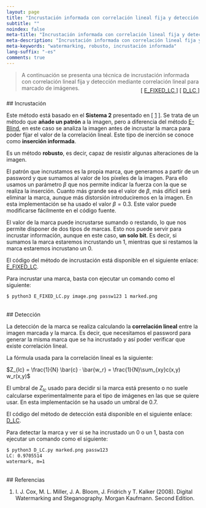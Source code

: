 ```yaml
---
layout: page
title: "Incrustación informada con correlación lineal fija y detección mediante correlación lineal"
subtitle: "" 
noindex: false
meta-title: "Incrustación informada con correlación lineal fija y detección mediante correlación lineal"
meta-description: "Incrustación informada con correlación lineal fija y detección mediante correlación lineal."
meta-keywords: "watermarking, robusto, incrustación informada"
lang-suffix: "-es"
comments: true
---
```



> A continuación se presenta una técnica de incrustación informada con 
> correlación lineal fija y detección mediante correlación lineal para marcado
> de imágenes.
<div style='text-align:right;margin-top:-25px'> 
    [ <a href='https://github.com/daniellerch/stegolab/tree/master/watermarking/E_FIXED_LC.py'>
        E_FIXED_LC
      </a> ]
    [ <a href='https://github.com/daniellerch/stegolab/tree/master/watermarking/D_LC.py'>
        D_LC
      </a> ]
</div>





<br>
## Incrustación


Este método está basado en el **Sistema 2** presentado en [ [1](#referencias) ]. 
Se trata de un método que **añade un patrón** a la imagen, pero a diferencia
del método [E-Blind](/stego/lab/watermarking-methods/e-blind-es/), en este caso 
se analiza la imagen antes de incrustar la marca para poder fijar el valor
de la correlación lineal. Este tipo de inerción se conoce como **inserción informada**.

Es un método **robusto**, es decir, capaz de resistir algunas alteraciones de
la imagen.

El patrón que incrustamos es la propia marca, que generamos a partir de un 
password y que sumamos al valor de los píxeles de la imagen. Para ello usamos
un parámetro $\beta$ que nos permite indicar la fuerza con la que se realiza
la inserción. Cuanto más grande sea el valor de $\beta$, más difícil será 
eliminar la marca, aunque más distorsión introduciremos en la imagen.
En esta implementación se ha usado el valor $\beta=0.3$. Este valor puede 
modificarse fácilmente en el código fuente.

El valor de la marca puede incrustarse sumando o restando, lo que nos permite
disponer de dos tipos de marcas. Esto nos puede servir para incrustar 
información, aunque en este caso, **un solo bit**. Es decir, si sumamos la marca
estaremos incrustando un 1, mientras que si restamos la marca estaremos
incrustano un 0. 

El código del método de incrustación está disponible en el siguiente enlace:
<a href='https://github.com/daniellerch/stegolab/tree/master/watermarking/E_FIXED_LC.py'>E_FIXED_LC</a>.

Para incrustar una marca, basta con ejecutar un comando como el siguiente:

```bash
$ python3 E_FIXED_LC.py image.png passw123 1 marked.png
```


<br>
## Detección

La detección de la marca se realiza calculando la **correlación lineal** entre
la imagen marcada y la marca. Es decir, que necesitamos el password para
generar la misma marca que se ha incrustado y así poder verificar que 
existe correlación lineal.

La fórmula usada para la correlación lineal es la siguiente:

$Z_{lc} = \frac{1}{N} \bar{c} · \bar{w_r} = \frac{1}{N}\sum_{xy}c(x,y) w_r(x,y)$


El umbral de $Z_{lc}$ usado para decidir si la marca está presento o no suele
calcularse experimentalmente para el tipo de imágenes en las que se quiere usar.
En esta implementación se ha usado un umbral de $0.7$.


El código del método de detección está disponible en el siguiente enlace:
<a href='https://github.com/daniellerch/stegolab/tree/master/watermarking/D_LC.py'>D_LC</a>.

Para detectar la marca y ver si se ha incrustado un 0 o un 1, basta con ejecutar 
un comando como el siguiente:

```bash
$ python3 D_LC.py marked.png passw123
LC: 0.9705514
watermark, m=1
```

<br>
## Referencias


1. I. J. Cox, M. L. Miller, J. A. Bloom, J. Fridrich y T. Kalker (2008). 
   Digital Watermarking and Steganography. Morgan Kaufmann. Second Edition.


